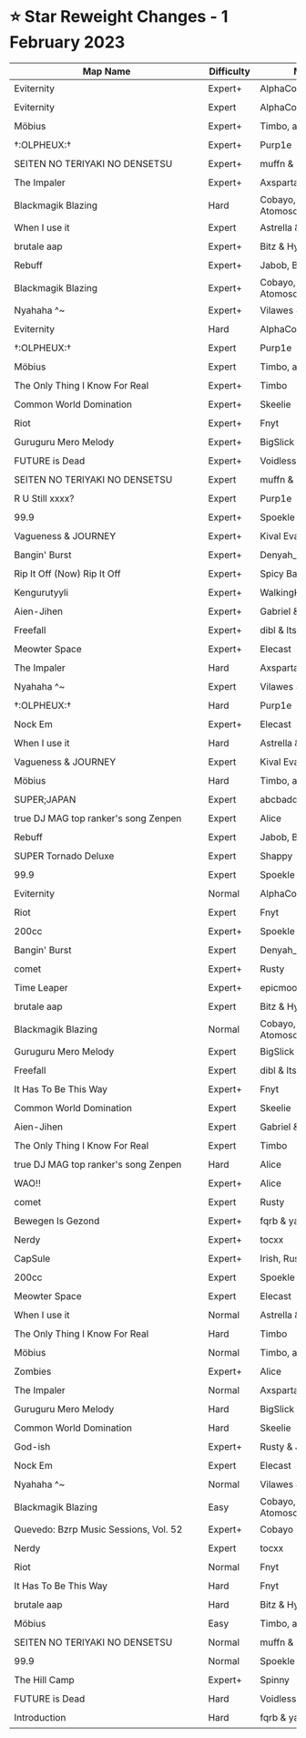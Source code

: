 # ⭐ Star Reweight Changes - 1 February 2023

| <div style="width:325px">Map Name</div> | <div style="width:75px">Difficulty</div> | <div style="width:200px">Mapper(s)</div> | <div style="width:175px">Star Rating Change</div> |
|-----|------------|-----------|---------------------------------------------------|
| Eviternity | Expert+ | AlphaComplex | ⭐ 12.32 → ⭐ 12.4 |
| Eviternity | Expert | AlphaComplex | ⭐ 12.13 → ⭐ 12.08 |
| Möbius | Expert+ | Timbo, abcbadq, Narwhal | ⭐ 11.66 → ⭐ 11.61 |
| †:OLPHEUX:† | Expert+ | Purp1e | ⭐ 11.45 → ⭐ 11.95 |
| SEITEN NO TERIYAKI NO DENSETSU | Expert+ | muffn & Nolanimations | ⭐ 10.96 → ⭐ 10.8 |
| The Impaler | Expert+ | Axsparta & Rail Zen | ⭐ 10.62 → ⭐ 10.72 |
| Blackmagik Blazing | Hard | Cobayo, Nolanimations & Atomosophere | ⭐ 10.5 → ⭐ 11.13 |
| When I use it | Expert | Astrella & Timbo | ⭐ 10.46 → ⭐ 10.07 |
| brutale aap | Expert+ | Bitz & HypersonicSharkz | ⭐ 10.41 → ⭐ 10.79 |
| Rebuff | Expert+ | Jabob, Bitz & Spinny | ⭐ 10.25 → ⭐ 9.8 |
| Blackmagik Blazing | Expert+ | Cobayo, Nolanimations & Atomosophere | ⭐ 10.21 → ⭐ 9.83 |
| Nyahaha ^~ | Expert+ | Vilawes & Timbo | ⭐ 9.97 → ⭐ 10.84 |
| Eviternity | Hard | AlphaComplex | ⭐ 9.83 → ⭐ 9.16 |
| †:OLPHEUX:† | Expert | Purp1e | ⭐ 9.8 → ⭐ 9.57 |
| Möbius | Expert | Timbo, abcbadq, Narwhal | ⭐ 9.77 → ⭐ 9.75 |
| The Only Thing I Know For Real | Expert+ | Timbo | ⭐ 9.55 → ⭐ 9.47 |
| Common World Domination | Expert+ | Skeelie | ⭐ 9.35 → ⭐ 10.73 |
| Riot | Expert+ | Fnyt | ⭐ 8.97 → ⭐ 8.71 |
| Guruguru Mero Melody | Expert+ | BigSlick | ⭐ 8.96 → ⭐ 9.24 |
| FUTURE is Dead | Expert+ | Voidless & Goob | ⭐ 8.95 → ⭐ 8.27 |
| SEITEN NO TERIYAKI NO DENSETSU | Expert | muffn & Nolanimations | ⭐ 8.94 → ⭐ 8.76 |
| R U Still xxxx? | Expert | Purp1e | ⭐ 8.92 → ⭐ 9.37 |
| 99.9 | Expert+ | Spoekle & yabje | ⭐ 8.88 → ⭐ 8.69 |
| Vagueness & JOURNEY | Expert+ | Kival Evan | ⭐ 8.8 → ⭐ 10.18 |
| Bangin' Burst | Expert+ | Denyah_ & Astrophel | ⭐ 8.75 → ⭐ 8.85 |
| Rip It Off (Now) Rip It Off | Expert+ | Spicy Baguette & Irish | ⭐ 8.67 → ⭐ 9.69 |
| Kengurutyyli | Expert+ | WalkingKat & Tseska | ⭐ 8.65 → ⭐ 10.63 |
| Aien-Jihen | Expert+ | Gabriel & take_nyan | ⭐ 8.61 → ⭐ 8.24 |
| Freefall | Expert+ | dibl & ItsVasili | ⭐ 8.61 → ⭐ 9.29 |
| Meowter Space | Expert+ | Elecast | ⭐ 8.57 → ⭐ 8.62 |
| The Impaler | Hard | Axsparta & Rail Zen | ⭐ 8.45 → ⭐ 8.57 |
| Nyahaha ^~ | Expert | Vilawes & Timbo | ⭐ 8.42 → ⭐ 9.45 |
| †:OLPHEUX:† | Hard | Purp1e | ⭐ 8.27 → ⭐ 8.16 |
| Nock Em | Expert+ | Elecast | ⭐ 8.22 → ⭐ 7.49 |
| When I use it | Hard | Astrella & Timbo | ⭐ 8.21 → ⭐ 8.55 |
| Vagueness & JOURNEY | Expert | Kival Evan | ⭐ 8.02 → ⭐ 7.67 |
| Möbius | Hard | Timbo, abcbadq, Narwhal | ⭐ 7.99 → ⭐ 8.02 |
| SUPER;JAPAN | Expert | abcbadq | ⭐ 7.91 → ⭐ 8.14 |
| true DJ MAG top ranker's song Zenpen | Expert | Alice | ⭐ 7.82 → ⭐ 7.95 |
| Rebuff | Expert | Jabob, Bitz & Spinny | ⭐ 7.58 → ⭐ 6.93 |
| SUPER Tornado Deluxe | Expert | Shappy | ⭐ 7.57 → ⭐ 7.58 |
| 99.9 | Expert | Spoekle & yabje | ⭐ 7.52 → ⭐ 7.3 |
| Eviternity | Normal | AlphaComplex | ⭐ 7.52 → ⭐ 7.47 |
| Riot | Expert | Fnyt | ⭐ 7.17 → ⭐ 7.12 |
| 200cc | Expert+ | Spoekle & fqrb | ⭐ 7.09 → ⭐ 7.49 |
| Bangin' Burst | Expert | Denyah_ & Astrophel | ⭐ 7.04 → ⭐ 6.7 |
| comet | Expert+ | Rusty | ⭐ 7.01 → ⭐ 5.89 |
| Time Leaper | Expert+ | epicmoo34 | ⭐ 6.99 → ⭐ 7.29 |
| brutale aap | Expert | Bitz & HypersonicSharkz | ⭐ 6.94 → ⭐ 7.27 |
| Blackmagik Blazing | Normal | Cobayo, Nolanimations & Atomosophere | ⭐ 6.83 → ⭐ 6.71 |
| Guruguru Mero Melody | Expert | BigSlick | ⭐ 6.73 → ⭐ 7.18 |
| Freefall | Expert | dibl & ItsVasili | ⭐ 6.7 → ⭐ 7.46 |
| It Has To Be This Way | Expert+ | Fnyt | ⭐ 6.64 → ⭐ 7.35 |
| Common World Domination | Expert | Skeelie | ⭐ 6.44 → ⭐ 7.25 |
| Aien-Jihen | Expert | Gabriel & take_nyan | ⭐ 6.35 → ⭐ 7.37 |
| The Only Thing I Know For Real | Expert | Timbo | ⭐ 6.14 → ⭐ 6.3 |
| true DJ MAG top ranker's song Zenpen | Hard | Alice | ⭐ 5.96 → ⭐ 5.99 |
| WAO!! | Expert+ | Alice | ⭐ 5.92 → ⭐ 6.24 |
| comet | Expert | Rusty | ⭐ 5.81 → ⭐ 4.75 |
| Bewegen Is Gezond | Expert+ | fqrb & yabje | ⭐ 5.41 → ⭐ 5.2 |
| Nerdy | Expert+ | tocxx | ⭐ 5.4 → ⭐ 5.29 |
| CapSule | Expert+ | Irish, Rusty & fqrb | ⭐ 5.36 → ⭐ 4.85 |
| 200cc | Expert | Spoekle & fqrb | ⭐ 5.34 → ⭐ 5.59 |
| Meowter Space | Expert | Elecast | ⭐ 5.12 → ⭐ 5.29 |
| When I use it | Normal | Astrella & Timbo | ⭐ 5.11 → ⭐ 5.61 |
| The Only Thing I Know For Real | Hard | Timbo | ⭐ 5.09 → ⭐ 4.68 |
| Möbius | Normal | Timbo, abcbadq, Narwhal | ⭐ 5.09 → ⭐ 5.99 |
| Zombies | Expert+ | Alice | ⭐ 5.01 → ⭐ 5.38 |
| The Impaler | Normal | Axsparta & Rail Zen | ⭐ 4.96 → ⭐ 4.83 |
| Guruguru Mero Melody | Hard | BigSlick | ⭐ 4.83 → ⭐ 4.73 |
| Common World Domination | Hard | Skeelie | ⭐ 4.7 → ⭐ 4.8 |
| God-ish | Expert+ | Rusty & Joshabi | ⭐ 4.47 → ⭐ 5.42 |
| Nock Em | Expert | Elecast | ⭐ 4.09 → ⭐ 4.54 |
| Nyahaha ^~ | Normal | Vilawes & Timbo | ⭐ 3.7 → ⭐ 3.8 |
| Blackmagik Blazing | Easy | Cobayo, Nolanimations & Atomosophere | ⭐ 3.56 → ⭐ 4.16 |
| Quevedo: Bzrp Music Sessions, Vol. 52 | Expert+ | Cobayo | ⭐ 3.44 → ⭐ 3.84 |
| Nerdy | Expert | tocxx | ⭐ 3.43 → ⭐ 3.38 |
| Riot | Normal | Fnyt | ⭐ 3.38 → ⭐ 3.28 |
| It Has To Be This Way | Hard | Fnyt | ⭐ 3.3 → ⭐ 3.45 |
| brutale aap | Hard | Bitz & HypersonicSharkz | ⭐ 3.24 → ⭐ 3.49 |
| Möbius | Easy | Timbo, abcbadq, Narwhal | ⭐ 3.17 → ⭐ 3.48 |
| SEITEN NO TERIYAKI NO DENSETSU | Normal | muffn & Nolanimations | ⭐ 3.13 → ⭐ 2.81 |
| 99.9 | Normal | Spoekle & yabje | ⭐ 3.08 → ⭐ 3.13 |
| The Hill Camp | Expert+ | Spinny | ⭐ 2.88 → ⭐ 3.33 |
| FUTURE is Dead | Hard | Voidless & Goob | ⭐ 2.62 → ⭐ 2.77 |
| Introduction | Hard | fqrb & yabje | ⭐ 2.47 → ⭐ 2.57 |